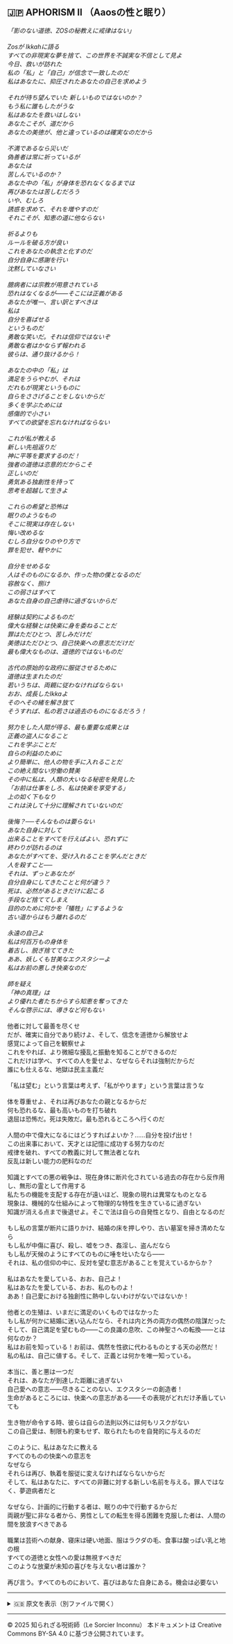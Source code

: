 ## 🇯🇵 APHORISM II （Aaosの性と眠り）

_「影のない道徳、ZOSの秘教えに戒律はない」_<br>
<br>
_Zosが Ikkahに語る<br>
すべての非現実な夢を捨て、この世界を不誠実な不信として見よ<br>
今日、救いが訪れた<br>
私の「私」と「自己」が信念で一致したのだ<br>
私はあなたに、抑圧されたあなたの自己を求めよう_<br>
<br>
_それが待ち望んでいた
新しいものではないのか？<br>
もう私に誰もしたがうな<br>
私はあなたを救いはしない<br>
あなたこそが、道だから<br>
あなたの美徳が、他と違っているのは確実なのだから_<br>
<br>
_不満であるなら災いだ<br>
偽善者は常に祈っているが<br>
あなたは<br>
苦しんでいるのか？<br>
あなた中の「私」が身体を恐れなくなるまでは<br>
再びあなたは苦しむだろう<br>
いや、むしろ<br>
誘惑を求めて、それを増やすのだ<br>
それこそが、知恵の道に他ならない_<br>
<br>
_祈るよりも<br>
ルールを破る方が良い<br>
これをあなたの執念と化すのだ<br>
自分自身に感謝を行い<br>
沈黙していなさい_<br>
<br>
_臆病者には宗教が用意されている<br>
恐れはなくなるが——そこには正義がある<br>
あなたが唯一、言い訳とすべきは<br>
私は<br>
自分を喜ばせる<br>
というものだ<br>
勇敢な笑いだ。それは信仰ではないぞ<br>
勇敢な者はかならず報われる<br>
彼らは、通り抜けるから！_<br>
<br>
_あなたの中の「私」は<br>
満足をうらやむが、それは<br>
だれもが現実というものに<br>
自らをささげることをしないからだ<br>
多くを学ぶためには<br>
感傷的で小さい<br>
すべての欲望を忘れなければならない_<br>
<br>
_これが私が教える<br>
新しい先祖返りだ<br>
神に平等を要求するのだ！<br>
強者の道徳は恣意的だからこそ<br>
正しいのだ<br>
勇気ある独創性を持って<br>
思考を超越して生きよ_<br>
<br>
_これらの希望と恐怖は<br>
眠りのようなもの<br>
そこに現実は存在しない<br>
悔い改めるな<br>
むしろ自分なりのやり方で<br>
罪を犯せ、軽やかに<br>
<br>
自分をせめるな<br>
人はそのものになるか、作った物の僕となるのだ<br>
容赦なく、捌け<br>
この弱さはすべて<br>
あなた自身の自己虐待に過ぎないからだ_<br>
<br>
_経験は契約によるものだ<br>
偉大な経験とは快楽に身を委ねることだ<br>
罪はただひとつ、苦しみだけだ<br>
美徳はただひとつ、自己快楽への意志だだけだ<br>
最も偉大なものは、道徳的ではないものだ_<br>
<br>
_古代の原始的な政府に服従させるために<br>
道徳は生まれたのだ<br>
若いうちは、両親に従わなければならない<br>
おお、成長したIkkaよ<br>
そのへその緒を解き放て<br>
そうすれば、私の若さは過去のものになるだろう！_<br>
<br>
_努力をした人間が得る、最も重要な成果とは<br>
正義の盗人になること<br>
これを学ぶことだ<br>
自らの利益のために<br>
より簡単に、他人の物を手に入れることだ<br>
この絶え間ない労働の賛美<br>
その中に私は、人類の大いなる秘密を発見した<br>
「お前は仕事をしろ、私は快楽を享受する」<br>
上の如く下もなり<br>
これは決して十分に理解されていないのだ_<br>
<br>
_後悔？──そんなものは要らない<br>
あなた自身に対して<br>
出来ることをすべてを行えばよい、恐れずに<br>
終わりが訪れるのは<br>
あなたがすべてを、受け入れることを学んだときだ<br>
人を殺すこと──<br>
それは、ずっとあなたが<br>
自分自身にしてきたことと何が違う？<br>
死は、必然があるときだけに起こる<br>
手段など捨ててしまえ<br>
目的のために何かを「犠牲」にするような<br>
古い道からはもう離れるのだ_<br>
<br>
_永遠の自己よ<br>
私は何百万もの身体を<br>
着古し、脱ぎ捨ててきた<br>
ああ、妖しくも甘美なエクスタシーよ<br>
私はお前の悪しき快楽なのだ<br>
<br>
師を疑え<br>
「神の真理」は<br>
より優れた者たちからすら知恵を奪ってきた<br>
そんな啓示には、導きなど何もない_<br>
<br>
他者に対して最善を尽くせ<br>
だが、確実に自分であり続けよ、そして、信念を道徳から解放せよ<br>
感覚によって自己を観察せよ<br>
これをやれば、より微細な擾乱と振動を知ることができるのだ<br>
これだけは学べ、すべての人を愛せよ、なぜならそれは強制だからだ<br>
誰にも仕えるな、地獄は民主主義だ<br>
<br>
「私は望む」という言葉は考えず、「私がやります」という言葉は言うな<br>
<br>
体を尊重せよ、それは再びあなたの親となるからだ<br>
何も恐れるな、最も高いものを打ち破れ<br>
退屈は恐怖だ。死は失敗だ。最も恐れるところへ行くのだ<br>
<br>
人間の中で偉大になるにはどうすればよいか？……自分を投げ出せ！<br>
この出来事において、天才とは記憶に成功する努力なのだ<br>
戒律を破れ、すべての教義に対して無法者となれ<br>
反乱は新しい能力の肥料なのだ<br>
<br>
知識とすべての悪の戦争は、現在身体に断片化されている過去の存在から反作用し、無形の霊として作用する<br>
私たちの機能を支配する存在が遠いほど、現象の現れは異常なものとなる<br>
現象は、機械的な仕組みによって物理的な特性を生きているに過ぎない<br>
知識が消える点まで後退せよ。そこで法は自らの自発性となり、自由となるのだ<br>
<br>
もし私の言葉が断片に語りかけ、結婚の床を押しやり、古い墓室を掃き清めたなら<br>
もし私が中傷に喜び、殺し、嘘をつき、姦淫し、盗んだなら<br>
もし私が天候のようにすべてのものに唾を吐いたなら——<br>
それは、私の信仰の中に、反対を望む意志があることを覚えているからか？<br>
<br>
私はあなたを愛している、おお、自己よ！<br>
私はあなたを愛している、おお、私のものよ！<br>
ああ！自己愛における独創性に熱中しないわけがないではないか！<br>
<br>
他者との生殖は、いまだに満足のいくものではなかった<br>
もし私が何かに結婚に迷い込んだなら、それは内と外の両方の偶然の陰謀だった<br>
そして、自己満足を望むもの——この良識の息吹、この神聖さへの転換——とは何なのか？<br>
私はお前を知っている！お前は、偶然を性欲に代わるものとする天の必然だ！<br>
私の私は、自己に値する。そして、正義とは何かを唯一知っている。<br>
<br>
本当に、善と悪は一つだ<br>
それは、あなたが到達した距離に過ぎない<br>
自己愛への意志——尽きることのない、エクスタシーの創造者！<br>
生命があるところには、快楽への意志がある——その表現がどれだけ矛盾していても<br>
<br>
生き物が命令する時、彼らは自らの法則以外には何もリスクがない<br>
この自己愛は、制限も約束もせず、取られたものを自発的に与えるのだ<br>
<br>
このように、私はあなたに教える<br>
すべてのものの快楽への意志を<br>
なぜなら<br>
それらは再び、執着を服従に変えなければならないからだ<br>
そして、私はあなたに、すべての非難に対する新しい名前を与える。罪人ではなく、夢遊病者だと<br>
<br>
なぜなら、計画的に行動する者は、眠りの中で行動するからだ<br>
両親が聖に非なる者から、男性としての転生を得る困難を克服した者は、人間の間を放浪すべきである<br>
<br>
職業は芸術への献身、寝床は硬い地面、服はラクダの毛、食事は酸っぱい乳と地の根<br>
すべての道徳と女性への愛は無視すべきだ<br>
このような放棄が未知の喜びを与えない者は誰か？<br>
<br>
再び言う。すべてのものにおいて、喜びはあなた自身にある。機会は必要ない<br>

---

<details>
<summary>🇬🇧 原文を表示（別ファイルで開く）</summary>

🔗 [原文を読む APHORISM II](aphorism02_sex_sleepe.md)

</details>

---

© 2025 知られざる呪術師（Le Sorcier Inconnu）
本ドキュメントは Creative Commons BY-SA 4.0 に基づき公開されています。


